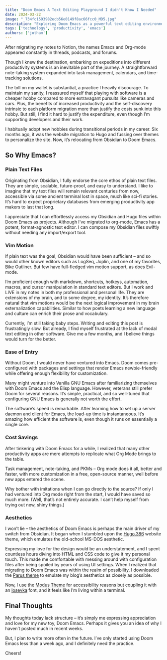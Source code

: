 ```yaml
---
title: "Doom Emacs A Text Editing Playground I didn't Know I Needed"
date: 2024-03-22
image: "_734fc1593982ecb56e0149f8ac66fcc0_MD5.jpg"
description: "Exploring Doom Emacs as a powerful text editing environment beyond just note-taking. This article shares my journey from simpler tools to the customizable world of Emacs and Org-mode."
tags: ['technology', 'productivity', 'emacs']
authors: ['jotham']
---
```


After migrating my notes to Notion, the names Emacs and Org-mode appeared constantly in threads, podcasts, and forums.

Though I knew the destination, embarking on expeditions into different productivity systems is an inevitable part of the journey. A straightforward note-taking system expanded into task management, calendars, and time-tracking solutions.

The toll on my wallet is substantial, a practice I heavily discourage. To maintain my sanity, I reassured myself that playing with software is a cheaper hobby compared to more extravagant pursuits like cameras and cars. Plus, the benefits of increased productivity and the self-discovery intrinsic to each platform migration more than justify the costs sunk into this hobby. But still, I find it hard to justify the expenditure, even though I’m supporting developers and their work.

I habitually adopt new hobbies during transitional periods in my career. Six months ago, it was the website migration to Hugo and fussing over themes to personalize the site. Now, it’s relocating from Obsidian to Doom Emacs.

## So Why Emacs?

### Plain Text Files

Originating from Obsidian, I fully endorse the core ethos of plain text files. They are simple, scalable, future-proof, and easy to understand. I like to imagine that my text files will remain relevant centuries from now, accessible via some ancient terminal lost in space, much like sci-fi stories. It’s hard to expect proprietary databases from emerging productivity app makers to last that long.

I appreciate that I can effortlessly access my Obsidian and Hugo files within Doom Emacs as projects. Although I’ve migrated to org-mode, Emacs has a potent, format-agnostic text editor. I can compose my Obsidian files swiftly without needing any import/export tool.

### Vim Motion

If plain text was the goal, Obsidian would have been sufficient – and so would other known editors such as LogSeq, Joplin, and one of my favorites, Bike Outliner. But few have full-fledged vim motion support, as does Evil-mode.

I’m proficient enough with markdown, shortcuts, hotkeys, automation, macros, and cursor manipulation in standard text editors. But I work and LIVE in my notes in both my professional and personal life. They are extensions of my brain, and to some degree, my identity. It’s therefore natural that vim motions would be the next logical improvement in my brain externalization capabilities. Similar to how poets learning a new language and culture can enrich their prose and vocabulary.

Currently, I’m still taking baby steps. Writing and editing this post is frustratingly slow. But already, I find myself frustrated at the lack of modal text editing in other software. Give me a few months, and I believe things would turn for the better.

### Ease of Entry

Without Doom, I would never have ventured into Emacs. Doom comes pre-configured with packages and settings that render Emacs newbie-friendly while offering enough flexibility for customization.

Many might venture into Vanilla GNU Emacs after familiarizing themselves with Doom Emacs and the Elisp language. However, veterans still prefer Doom for several reasons. It’s simple, practical, and so well-tuned that configuring GNU Emacs is generally not worth the effort.

The software’s speed is remarkable. After learning how to set up a server daemon and client for Emacs, the load-up time is instantaneous. It’s amazing how efficient the software is, even though it runs on essentially a single core.

### Cost Savings

After tinkering with Doom Emacs for a while, I realized that many other productivity apps are mere attempts to replicate what Org Mode brings to the table.

Task management, note-taking, and PKMs – Org mode does it all, better and faster, with more customization in a free, open-source manner, well before new apps entered the scene.

Why bother with imitations when I can go directly to the source? If only I had ventured into Org mode right from the start, I would have saved so much more. (Well, that’s not entirely accurate. I can’t help myself from trying out new, shiny things.)

### Aesthetics

I won’t lie – the aesthetics of Doom Emacs is perhaps the main driver of my switch from Obsidian. It began when I stumbled upon the [Hugo.386](https://gitlab.com/jmfergeau/hugo.386) website theme, which emulates the old-school MS-DOS aesthetic.

Expressing my love for the design would be an understatement, and I spent countless hours diving into HTML and CSS code to give it my personal touch. This made me comfortable with messing around with configuration files after being spoiled by years of using UI settings. When I realized that migrating to Doom Emacs was within the realm of possibility, I downloaded the [Parus theme](https://emacsthemes.com/themes/parus-theme.html) to emulate my blog’s aesthetics as closely as possible.

Now, I use the [Modus Theme](https://protesilaos.com/emacs/modus-themes) for accessibility reasons but coupling it with an [Iosevka](https://typeof.net/Iosevka/) font, and it feels like I’m living within a terminal.

## Final Thoughts

My thoughts today lack structure – it’s simply me expressing appreciation and love for my new toy, Doom Emacs. Perhaps it gives you an idea of why I haven’t posted much in recent weeks.

But, I plan to write more often in the future. I’ve only started using Doom Emacs less than a week ago, and I definitely need the practice.

Cheers!
